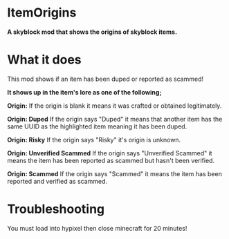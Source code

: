 #  **ItemOrigins**
**A skyblock mod that shows the origins of skyblock items.**


# **What it does**
This mod shows if an item has been duped or reported as scammed!

**It shows up in the item's lore as one of the following;**

**Origin:**
If the origin is blank it means it was crafted or obtained legitimately.

**Origin: Duped**
If the origin says "Duped" it means that another item has the same UUID as the highlighted item meaning it has been duped.

**Origin: Risky** 
If the origin says "Risky" it's origin is unknown.

**Origin: Unverified Scammed**
If the origin says "Unverified Scammed" it means the item has been reported as scammed but hasn't been verified.

**Origin: Scammed**
If the origin says "Scammed" it means the item has been reported and verified as scammed.

# **Troubleshooting**
You must load into hypixel then close minecraft for 20 minutes!
